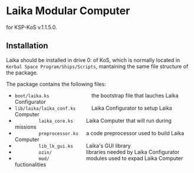 # Laika Modular Computer
for KSP-KoS v.1.1.5.0.

## Installation

  Laika should be installed in drive 0: of KoS, which is normally located in `Kerbal Space Program/Ships/Scripts`, mantaining the same file structure of the package.
  
  The package contains the following files: 
  * `boot/laika.ks                `the bootstrap file that lauches Laika Configurator
  * `lib/laika/laika_conf.ks      `Laika Configurator to setup Laika Computer
  * `          laika_core.ks      `Laika Computer that will run during missions
  * `          preprocessor.ks    `a code preprocessor used to build Laika Computer
  * `          lib_lk_gui.ks      `Laika's GUI library
  * `          ozin/              `libraries needed by Laika Configurator
  * `          mod/               `modules used to expad Laika Computer fuctionalities

